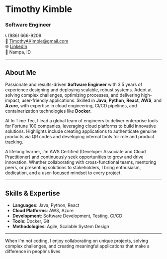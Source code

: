 # Timothy Kimble  
### Software Engineer  

📞 (986) 666-9209  
📧 TimothyAKimble@gmail.com  
🌐 [LinkedIn](https://www.linkedin.com/in/timothykimble/)  
📍 Nampa, ID  

---

## About Me  
Passionate and results-driven **Software Engineer** with 3.5 years of experience designing and deploying scalable, robust systems. Adept at solving complex challenges, optimizing processes, and delivering high-impact, user-friendly applications. Skilled in **Java**, **Python**, **React**, **AWS**, and **Azure**, with expertise in cloud engineering, CI/CD pipelines, and containerization technologies like **Docker**.  

At In Time Tec, I lead a global team of engineers to deliver enterprise tools for Fortune 100 companies, leveraging cloud platforms to build innovative solutions. Highlights include creating applications to authenticate genuine products via QR codes and developing internal tools for role and product tracking.  

A lifelong learner, I’m AWS Certified (Developer Associate and Cloud Practitioner) and continuously seek opportunities to grow and drive innovation. Whether collaborating with cross-functional teams, mentoring peers, or presenting solutions to stakeholders, I bring enthusiasm, dedication, and a user-focused mindset to every project.

---

## Skills & Expertise  
- **Languages**: Java, Python, React  
- **Cloud Platforms**: AWS, Azure  
- **Development**: Software Development, Testing, CI/CD  
- **Tools**: Docker, Git  
- **Methodologies**: Agile, Scalable System Design  

---

When I’m not coding, I enjoy collaborating on unique projects, solving complex challenges, and creating meaningful applications that make a difference in people's lives.

